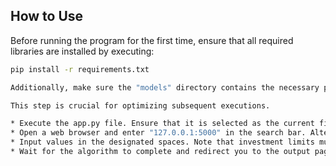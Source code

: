 ## How to Use

Before running the program for the first time, ensure that all required libraries are installed by executing:

```bash
pip install -r requirements.txt

Additionally, make sure the "models" directory contains the necessary pre-trained models. If not, execute ml.py.

This step is crucial for optimizing subsequent executions.

* Execute the app.py file. Ensure that it is selected as the current file.
* Open a web browser and enter "127.0.0.1:5000" in the search bar. Alternatively, if using an IDE like PyCharm with a console output, click on the link provided in the console.
* Input values in the designated spaces. Note that investment limits must be multiples of 10, and the risk factor should be between 0.35 and 1.
* Wait for the algorithm to complete and redirect you to the output page.

